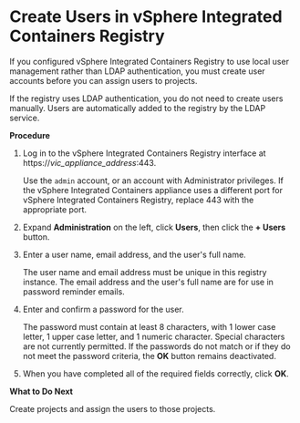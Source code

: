 # Create Users in vSphere Integrated Containers Registry #

If you configured vSphere Integrated Containers Registry to use local user management rather than LDAP authentication, you must create user accounts before you can assign users to projects. 

If the registry uses LDAP authentication, you do not need to create users manually. Users are automatically added to the registry by the LDAP service.

**Procedure**

1. Log in to the vSphere Integrated Containers Registry interface at https://<i>vic_appliance_address</i>:443.

   Use the `admin` account, or an account with Administrator privileges. If the vSphere Integrated Containers appliance uses a different port for vSphere Integrated Containers Registry, replace 443 with the appropriate port.
2. Expand **Administration** on the left, click **Users**, then click the **+ Users** button.
3. Enter a user name, email address, and the user's full name.

   The user name and email address must be unique in this registry instance. The email address and the user's full name are for use in password reminder emails.
5. Enter and confirm a password for the user.

   The password must contain at least 8 characters, with 1 lower case letter, 1 upper case letter, and 1 numeric character. Special characters are not currently permitted. If the passwords do not match or if they do not meet the password criteria, the **OK** button remains deactivated.
6. When you have completed all of the required fields correctly, click **OK**.

   
**What to Do Next**

Create projects and assign the users to those projects. 